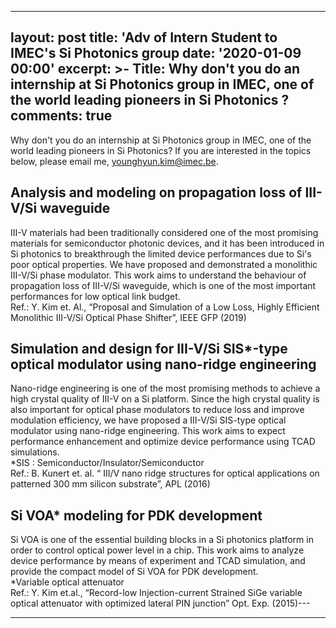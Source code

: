  ---
layout: post
title: 'Adv of Intern Student to IMEC's Si Photonics group
date: '2020-01-09 00:00'
excerpt: >-
  Title: Why don't you do an internship at Si Photonics group in IMEC, one of the world leading pioneers in Si Photonics ?
comments: true
---
Why don't you do an internship at Si Photonics group in IMEC, one of the world leading pioneers in Si Photonics?
If you are interested in the topics below, please email me, younghyun.kim@imec.be. 

## Analysis and modeling on propagation loss of III-V/Si waveguide 
III-V materials had been traditionally considered one of the most promising materials for semiconductor photonic devices, and it has been introduced in Si photonics to breakthrough the limited device performances due to Si's poor optical properties. We have proposed and demonstrated a monolithic III-V/Si phase modulator. This work aims to understand the behaviour of propagation loss of III-V/Si waveguide, which is one of the most important performances for low optical link budget.  
Ref.: Y. Kim et. Al.,  “Proposal and Simulation of a Low Loss, Highly Efficient Monolithic III-V/Si Optical Phase Shifter”, IEEE GFP (2019)
 
## Simulation and design for III-V/Si SIS*-type optical modulator using nano-ridge engineering
Nano-ridge engineering is one of the most promising methods to achieve a high crystal quality of III-V on a Si platform. Since the high crystal quality is also important for optical phase modulators to reduce loss and improve modulation efficiency, we have proposed a III-V/Si SIS-type optical modulator using nano-ridge engineering. This work aims to expect performance enhancement and optimize device performance using TCAD simulations.  
*SIS : Semiconductor/Insulator/Semiconductor  
Ref.: B. Kunert et. al. “ III/V nano ridge structures for optical applications on patterned 300 mm silicon substrate”, APL (2016)
 
## Si VOA* modeling for PDK development 
Si VOA is one of the essential building blocks in a Si photonics platform in order to control optical power level in a chip. This work aims to analyze device performance by means of experiment and TCAD simulation, and provide the compact model of Si VOA for PDK development.   
*Variable optical attenuator  
Ref.: Y. Kim et.al., “Record-low Injection-current Strained SiGe variable optical attenuator with optimized lateral PIN junction” Opt. Exp. (2015)---

---

